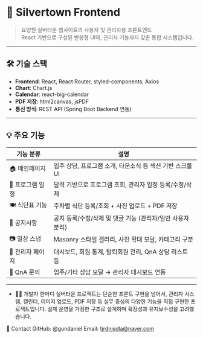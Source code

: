 # 🏡 Silvertown Frontend

> 요양원 실버타운 웹사이트의 사용자 및 관리자용 프론트엔드  
> React 기반으로 구성된 반응형 UI와, 관리자 기능까지 갖춘 통합 시스템입니다.

---

## 🛠 기술 스택

- **Frontend**: React, React Router, styled-components, Axios
- **Chart**: Chart.js
- **Calendar**: react-big-calendar
- **PDF 저장**: html2canvas, jsPDF
- **통신 방식**: REST API (Spring Boot Backend 연동)

---

## 💡 주요 기능

| 기능 분류 | 설명 |
|----------|------|
| 🏠 메인페이지 | 입주 상담, 프로그램 소개, 타운소식 등 섹션 기반 스크롤 UI |
| 📅 프로그램 일정 | 달력 기반으로 프로그램 조회, 관리자 일정 등록/수정/삭제 |
| 🍽 식단표 기능 | 주차별 식단 등록/조회 + 사진 업로드 + PDF 저장 |
| 📢 공지사항 | 공지 등록/수정/삭제 및 댓글 기능 (관리자/일반 사용자 분리) |
| 📷 일상 스냅 | Masonry 스타일 갤러리, 사진 확대 모달, 카테고리 구분 |
| 🔐 관리자 페이지 | 대시보드, 회원 통계, 탈퇴회원 관리, QnA 상담 리스트 등 |
| 📨 QnA 문의 | 입주/기타 상담 모달 → 관리자 대시보드 연동 |

---

- 🙋‍♀️ 개발자 한마디
실버타운 프로젝트는 단순한 프론트 구현을 넘어서,
관리자 시스템, 캘린더, 이미지 업로드, PDF 저장 등 실무 중심의 다양한 기능을 직접 구현한 프로젝트입니다.
실제 운영을 가정한 구조로 설계하며 확장성과 유지보수성을 고려했습니다.

📧 Contact
GitHub: @gundaniel
Email: tjrdnjsdla@naver.com

